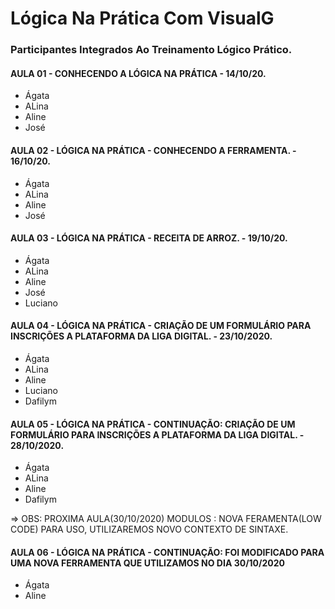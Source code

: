 # Lógica Na Prática Com VisualG

### Participantes Integrados Ao Treinamento Lógico Prático.

#### AULA 01 - CONHECENDO A LÓGICA NA PRÁTICA - 14/10/20.

* Ágata
* ALina
* Aline
* José

#### AULA 02 - LÓGICA NA PRÁTICA - CONHECENDO A FERRAMENTA. - 16/10/20.

* Ágata
* ALina
* Aline
* José

#### AULA 03 - LÓGICA NA PRÁTICA - RECEITA DE ARROZ. - 19/10/20.

* Ágata
* ALina
* Aline
* José
* Luciano

#### AULA 04 - LÓGICA NA PRÁTICA - CRIAÇÃO DE UM FORMULÁRIO PARA INSCRIÇÕES A PLATAFORMA DA LIGA DIGITAL. - 23/10/2020.

* Ágata
* ALina
* Aline
* Luciano
* Dafilym

#### AULA 05 - LÓGICA NA PRÁTICA - CONTINUAÇÃO: CRIAÇÃO DE UM FORMULÁRIO PARA INSCRIÇÕES A PLATAFORMA DA LIGA DIGITAL. - 28/10/2020.

* Ágata
* ALina
* Aline
* Dafilym

=> OBS: PROXIMA AULA(30/10/2020) MODULOS : NOVA FERAMENTA(LOW CODE) PARA USO, UTILIZAREMOS NOVO CONTEXTO DE SINTAXE.

#### AULA 06 - LÓGICA NA PRÁTICA - CONTINUAÇÃO: FOI MODIFICADO PARA UMA NOVA FERRAMENTA QUE UTILIZAMOS NO DIA 30/10/2020

* Ágata
* Aline